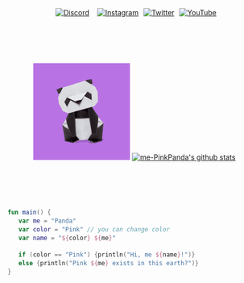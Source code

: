 <div class="i2gjFc Mi644" align="center">
  <a href="https://discord.com/users/952137523038130196" target="_blank" class="RNpQXe" style="width: 32px; height: 32px; margin: 9px;"><img src="https://i.ibb.co/qDv47yb/discord-512-copy.png" alt="Discord" class="xbGufb" style="width: 32px; height: 32px;" width="32" height="32"></a>
  <a href="https://instagram.com/me_PinkPanda/" target="_blank" class="RNpQXe AIKCSc" style="width: 44px; height: 44px; margin: 3px;"><img src="https://ssl.gstatic.com/atari/images/sociallinks/instagram_gray_44dp.png" alt="Instagram" class="lEB4Hf" style="width: 44px; height: 44px;" width="44" height="44"></a>
  <a href="https://twitter.com/Me_PinkPanda/" target="_blank" class="RNpQXe AIKCSc" style="width: 44px; height: 44px; margin: 3px;"><img src="https://ssl.gstatic.com/atari/images/sociallinks/twitter_gray_44dp.png" alt="Twitter" class="lEB4Hf" style="width: 44px; height: 44px;" width="44" height="44"></a>
  <a href="https://youtube.com/@me_PinkPanda" target="_blank" class="RNpQXe AIKCSc" style="width: 44px; height: 44px; margin: 3px;"><img src="https://ssl.gstatic.com/atari/images/sociallinks/youtube_gray_44dp.png" alt="YouTube" class="lEB4Hf" style="width: 44px; height: 44px;" width="44" height="44"></a>
</div>

# ‎ 

<p align="center">
  <img src="https://github.com/me-PinkPanda/me-PinkPanda/blob/9403693c5d2f05f27d4eeb6978946315f798cf0e/assets/Pink%20Panda.png">
  <a href="https://github.com/me-PinkPanda"><img src="https://github-readme-stats.vercel.app/api?username=me-PinkPanda&hide_border=true&show_icons=true&theme=dark" alt="me-PinkPanda's github stats"></a>
</p>

# ‎ 
```kotlin
fun main() {
   var me = "Panda"
   var color = "Pink" // you can change color
   var name = "${color} ${me}"

   if (color == "Pink") {println("Hi, me ${name}!")} 
   else {println("Pink ${me} exists in this earth?")}
}
```

<!--- "Never use html in markdown file, it's against rules..." That's what VSCode said to me --->
